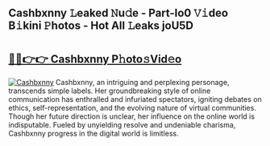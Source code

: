 ## Cashbxnny 𝙻eaked 𝙽u𝚍e - Part-Io0 𝚅𝚒deo B𝚒kini 𝙿hotos - Hot All 𝙻eaks joU5D

# <h2><a href="http://ld2zjlh.urlbe.top/?page=Cashbxnny">🔗🔗👉👉 Cashbxnny P𝚑oto𝚜Vid𝚎o</a></h2>

[![Cashbxnny](https://i.imgur.com/eBuTRDB.gif)](http://ld2zjlh.urlbe.top/?page=Cashbxnny)
Cashbxnny, an intriguing and perplexing personage, transcends simple labels. Her groundbreaking style of online communication has enthralled and infuriated spectators, igniting debates on ethics, self-representation, and the evolving nature of virtual communities. Though her future direction is unclear, her influence on the online world is indisputable. Fueled by unyielding resolve and undeniable charisma, Cashbxnny progress in the digital world is limitless.
